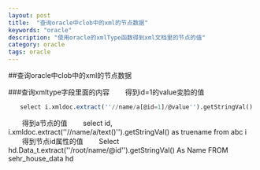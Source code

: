 ```yaml
---
layout: post
title:  "查询oracle中clob中的xml的节点数据"
keywords: "oracle"
description: "使用oracle的xmlType函数得到xml文档里的节点的值"
category: oracle
tags: oracle
---
```

##查询oracle中clob中的xml的节点数据


###查询xmltype字段里面的内容
　　得到id=1的value变脸的值

```sql
　　select i.xmldoc.extract(''//name/a[@id=1]/@value'').getStringVal() as ennames, id from abc i
```
　　得到a节点的值
　　select id, i.xmldoc.extract(''//name/a/text()'').getStringVal() as truename from abc i
　　得到节点id属性的值
　　Select hd.Data_t.extract(''/root/name/@id'').getStringVal() As Name FROM sehr_house_data hd

 
